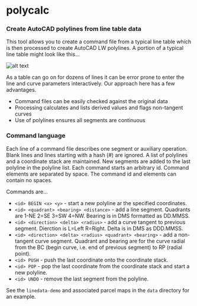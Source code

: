 # polycalc

### Create AutoCAD polylines from line table data

This tool allows you to create a command file from a typical line table 
which is then processed to create AutoCAD LW polylines. A portion of a 
typical line table might look like this... 

![alt text](https://raw.githubusercontent.com/chasmack/polycalc/master/data/line-table.jpg "PM1241 sheet 3/3 detail")

As a table can go on for dozens of lines it can be error prone to enter 
the line and curve parameters interactively. Our approach here has a few 
advantages.

* Command files can be easily checked against the original data
* Processing calculates and lists derived values and flags non-tangent curves
* Use of polylines ensures all segments are continuous

### Command language

Each line of a command file describes one segment or auxiliary operation. 
Blank lines and lines starting with a hash (#) are ignored. A list of polylines 
and a coordinate stack are maintained. New segments are added to the last 
polyline in the polyline list. Each command starts an arbitrary id. Command 
elements are separated by space. The command id and elements can contain no spaces. 

Commands are...

* `<id> BEGIN <x> <y>` - start a new polyline ar the specified coordinates.
* `<id> <quadrant> <bearing> <distance>` - add a line segment. Quadrants are 
1-NE 2=SE 3=SW 4=NW. Bearing is in DMS formatted as DD.MMSS.
* `<id> <direction> <delta> <radius>` - add a curve tangent to previous segment. 
Dierction is L=Left R=Right. Delta is in DMS as DDD.MMSS.
* `<id> <direction> <delta> <radius> <quadrant> <bearing>` - add a non-tangent curve 
segment. Quadrant and bearing are for the curve radial from the BC 
(begin curve, i.e. end of previous segment) to RP (radial point). 
* `<id> PUSH` - push the last coordinate onto the coordinate stack.
* `<id> POP` - pop the last coordinate from the coordinate stack and 
start a new polyline.
* `<id> UNDO` - remove the last segment from the polyline.

See the `linedata-demo` and associated parcel maps in the `data` directory for 
an example.
